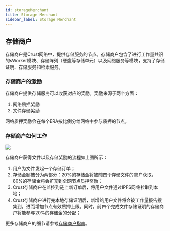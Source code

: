 ```yaml
---
id: storageMerchant
title: Storage Merchant
sidebar_label: Storage Merchant
---
```


## 存储商户

存储商户是Crust网络中，提供存储服务的节点。存储商户包含了进行工作量共识的sWorker模块、存储阵列（硬盘等存储单元）以及网络服务等模块，支持了存储证明、存储服务和检索服务。

### 存储商户的激励
存储商户提供存储服务可以收获对应的奖励。奖励来源于两个方面：
1. 网络质押奖励
2. 文件存储奖励

网络质押奖励会在每个ERA按比例分给网络中参与质押的节点，

### 存储商户如何工作

![](https://crust-data.oss-cn-shanghai.aliyuncs.com/wiki/learn/dsm.png)

存储商户获得文件以及存储奖励的流程如上图所示：
1. 用户为文件发起一个存储订单；
2. 存储金额被分为两部分：20%的存储金将被前四个存储文件的商户获取，80%的存储金将会扩充到全网节点质押奖励；
3. Crust存储商户在监控到链上新订单后，将用户文件通过IPFS网络拉取到本地；
4. Crust存储商户进行完本地存储证明后，新增的用户文件将会被工作量报告搜集到，进而增加节点有效质押上限。同时，前四个完成文件存储证明的存储商户将能参与20%的存储金的分配；


更多存储商户的细节请参考[存储商户指南](merchantGuidance.md)。
